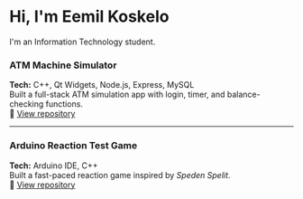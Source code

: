 # Hi, I'm Eemil Koskelo

I'm an Information Technology student.

### ATM Machine Simulator
**Tech:** C++, Qt Widgets, Node.js, Express, MySQL  
Built a full-stack ATM simulation app with login, timer, and balance-checking functions.  
🔗 [View repository](https://github.com/tvt24kmo-project/group_15)

---

### Arduino Reaction Test Game
**Tech:** Arduino IDE, C++  
Built a fast-paced reaction game inspired by *Speden Spelit*.  
🔗 [View repository](https://github.com/mintusmaximus/TVT24KMO_R15_SpedenSpelit)

